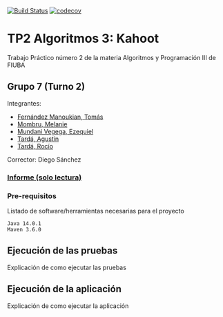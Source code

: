 [![Build Status](https://travis-ci.org/Tomymanoukian/AyPIII_TP2.svg?branch=master)](https://travis-ci.org/Tomymanoukian/AyPIII_TP2)
[![codecov](https://codecov.io/gh/Tomymanoukian/AyPIII_TP2/branch/master/graph/badge.svg)](https://codecov.io/gh/Tomymanoukian/AyPIII_TP2)



# TP2 Algoritmos 3: Kahoot

Trabajo Práctico número 2 de la materia Algoritmos y Programación III de FIUBA

## Grupo 7 (Turno 2)

Integrantes:

- [Fernández Manoukian, Tomás](https://github.com/Tomymanoukian)
- [Mombru, Melanie](https://github.com/melmombru)
- [Mundani Vegega, Ezequiel](https://github.com/InspectorDave)
- [Tardá, Agustín](https://github.com/AgustinTardaFIUBA)
- [Tardá, Rocío](https://github.com/rociotarda)

Corrector: Diego Sánchez

### [Informe (solo lectura)](https://www.overleaf.com/read/symqnddvrxgk)

### Pre-requisitos

Listado de software/herramientas necesarias para el proyecto

```
Java 14.0.1
Maven 3.6.0
```

## Ejecución de las pruebas

Explicación de como ejecutar las pruebas

## Ejecución de la aplicación

Explicación de como ejecutar la aplicación
